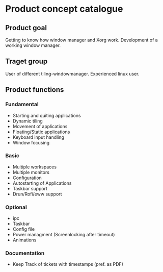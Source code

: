 # Product concept catalogue

## Product goal

Getting to know how window manager and Xorg work.
Development of a working window manager.

## Traget group

User of different tiling-windowmanager.
Experienced linux user.

## Product functions

### Fundamental

- Starting and quiting applications
- Dynamic tiling
- Movement of applications
- Floating/Static applications
- Keyboard input handling
- Window focusing

### Basic

- Multiple workspaces
- Multiple monitors
- Configuration
- Autostarting of Applications
- Taskbar support
- Drun/Rofi/eww support

### Optional

- ipc
- Taskbar
- Config file
- Power managment (Screenlocking after timeout)
- Animations

### Documentation

- Keep Track of tickets with timestamps (pref. as PDF)

